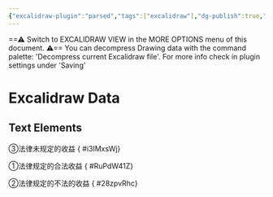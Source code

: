```yaml
---
{"excalidraw-plugin":"parsed","tags":["excalidraw"],"dg-publish":true,"permalink":"/运行杂/附件/不当得利和不法原因给付的范围界定/","dgPassFrontmatter":true,"created":"2024-07-07T22:17:24.755+08:00","updated":"2024-10-13T11:32:10.615+08:00"}
---
```


==⚠  Switch to EXCALIDRAW VIEW in the MORE OPTIONS menu of this document. ⚠== You can decompress Drawing data with the command palette: 'Decompress current Excalidraw file'. For more info check in plugin settings under 'Saving'


# Excalidraw Data
## Text Elements
③法律未规定的收益
{ #i3IMxsWj}


①法律规定的合法收益
{ #RuPdW41Z}


②法律规定的不法的收益
{ #28zpvRhc}


